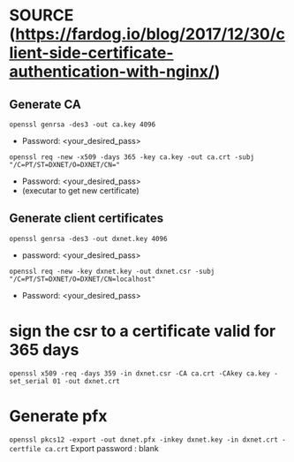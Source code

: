 
# SOURCE (https://fardog.io/blog/2017/12/30/client-side-certificate-authentication-with-nginx/)



## Generate CA

```openssl genrsa -des3 -out ca.key 4096```
* Password: <your_desired_pass>

```openssl req -new -x509 -days 365 -key ca.key -out ca.crt -subj "/C=PT/ST=DXNET/O=DXNET/CN="```
* Password: <your_desired_pass>
* (executar to get new certificate)

## Generate client certificates

```openssl genrsa -des3 -out dxnet.key 4096```
* password: <your_desired_pass>

```openssl req -new -key dxnet.key -out dxnet.csr -subj "/C=PT/ST=DXNET/O=DXNET/CN=localhost"```
* Password: <your_desired_pass>

# sign the csr to a certificate valid for 365 days
```openssl x509 -req -days 359 -in dxnet.csr -CA ca.crt -CAkey ca.key -set_serial 01 -out dxnet.crt```

# Generate pfx
```openssl pkcs12 -export -out dxnet.pfx -inkey dxnet.key -in dxnet.crt -certfile ca.crt```
Export password : blank